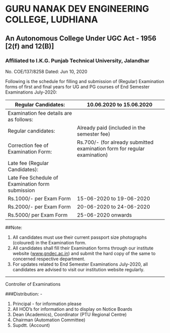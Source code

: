# GURU NANAK DEV ENGINEERING COLLEGE, LUDHIANA
## An Autonomous College Under UGC Act - 1956 [2(f) and 12(B)]
### Affiliated to I.K.G. Punjab Technical University, Jalandhar

No. COE/137/8258 Dated: Jun 10, 2020

Following is the schedule for filling and submission of (Regular) Examination forms of first and final years for UG and PG courses of End Semester Examinations July-2020:

|Regular Candidates:|10.06.2020 to 15.06.2020|
|---|---|
|Examination fee details are as follows:| |
|Regular candidates:|Already paid (included in the semester fee)|
|Correction fee of Examination Form:|Rs.700/- (for already submitted examination form for regular examination)|
|Late fee (Regular Candidates):||
|Late Fee Schedule of Examination form submission||
|Rs.1000/- per Exam Form|15-06-2020 to 19-06-2020|
|Rs.2000/- per Exam Form|20-06-2020 to 24-06-2020| 
|Rs.5000/ per Exam Form|25-06-2020 onwards|

##Note:

1. All candidates must use their current passport size photographs (coloured) in the Examination form.
1. All  candidates shall fill their Examination forms through our institute website (www.gndec.ac.in) and submit the hard copy of the same to concerned respective department.
1. For updates related to End Semester Examinations July-2020, all candidates are advised to visit our institution website regularly.

---
Controller of Examinations

###Distribution: -
1. Principal - for information please
1. All HOD’s for information and to display on Notice Boards
1. Dean (Academics), Coordinator (PTU Regional Centre)
1. Chairman (Automation Committee)
1. Supdtt. (Account)
